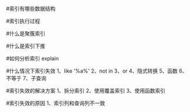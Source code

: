#索引有哪些数据结构


#索引执行过程


#什么是聚簇索引

#什么是索引下推

#如何分析索引
explain


#什么情况下索引失效
1、like '%a%'
2、not in
3、or
4、隐式转换
5、函数
6、不等于
7、子查询

#索引失效的解决方案
1、拆分索引
2、使用覆盖索引
3、使用函数索引


#索引失效的原因
1、索引列和查询列不一致




